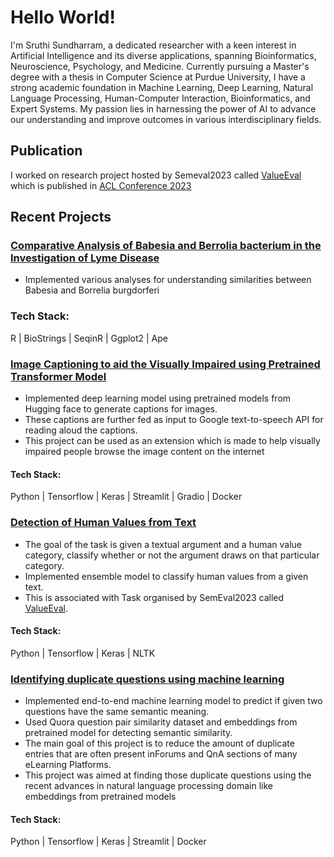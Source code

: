# Hello World!


I'm Sruthi Sundharram, a dedicated researcher with a keen interest in Artificial Intelligence and its diverse applications, spanning Bioinformatics, Neuroscience, Psychology, and Medicine. Currently pursuing a Master's degree with a thesis in Computer Science at Purdue University, I have a strong academic foundation in Machine Learning, Deep Learning, Natural Language Processing, Human-Computer Interaction, Bioinformatics, and Expert Systems. My passion lies in harnessing the power of AI to advance our understanding and improve outcomes in various interdisciplinary fields.

## Publication

 I worked on research project hosted by Semeval2023 called [ValueEval](https://touche.webis.de/semeval23/touche23-web/index.html) which is published in [ACL Conference 2023](https://aclanthology.org/2023.semeval-1.302/)


## Recent Projects

### [Comparative Analysis of Babesia and Berrolia bacterium in the Investigation of Lyme Disease](https://github.com/SruthiSundharram/ComparativeAnalysis)
- Implemented various analyses for understanding similarities between Babesia and Borrelia burgdorferi
### Tech Stack:
R | BioStrings | SeqinR | Ggplot2 | Ape

### [Image Captioning to aid the Visually Impaired using Pretrained Transformer Model](https://github.com/SruthiSundharram/Image_Captioning_to_aid_the_Visually_impaired_using_Pretrained_Transformer_Model)
- Implemented deep learning model using pretrained models from Hugging face to generate captions for images.
- These captions are further fed as input to  Google text-to-speech API for reading aloud the captions. 
- This project can be used as an extension which is made to help visually impaired people browse the image content on the internet

#### Tech Stack:
Python | Tensorflow | Keras | Streamlit | Gradio | Docker 

### [Detection of Human Values from Text](https://github.com/SruthiSundharram/ValueEval_SemEval2023Task)
- The goal of the task is given a textual argument and a human value category, classify whether or not the argument draws on that particular category.
- Implemented ensemble model to classify human values from a given text.
- This is associated with Task organised by SemEval2023 called [ValueEval](https://touche.webis.de/semeval23/touche23-web/index.html).
#### Tech Stack:
Python | Tensorflow | Keras | NLTK 

### [Identifying duplicate questions using machine learning](https://github.com/SruthiSundharram/Identifying_duplicate_QuestionPair_using_ML/tree/main) 
- Implemented end-to-end machine learning model to predict if given two questions have the same semantic meaning.
- Used Quora question pair similarity dataset and embeddings from pretrained model for detecting semantic similarity. 
- The main goal of this project is to reduce the amount of duplicate entries that are often present inForums and QnA sections of many eLearning Platforms.
-  This project was aimed at finding those duplicate questions using the recent advances in natural language processing domain like embeddings from pretrained models
#### Tech Stack:
Python | Tensorflow | Keras |  Streamlit | Docker 
<!--
###

🎇 Core Competencies 🎇
Python, Tensorflow
Machine Learning, Deep Learning, Data Analysis
🎨 Current work interest 🎨
Natural Lanugage Processing
Deep Learning
Machine Learning
📩 Other profiles 📩
LinkedIn
Medium
Hugging Face

**SruthiSundharram/SruthiSundharram** is a ✨ _special_ ✨ repository because its `README.md` (this file) appears on your GitHub profile.

Here are some ideas to get you started:

- 🔭 I’m currently working on ...
- 🌱 I’m currently learning ...
- 👯 I’m looking to collaborate on ...
- 🤔 I’m looking for help with ...
- 💬 Ask me about ...
- 📫 How to reach me: ...
- 😄 Pronouns: ...
- ⚡ Fun fact: ...
-->
